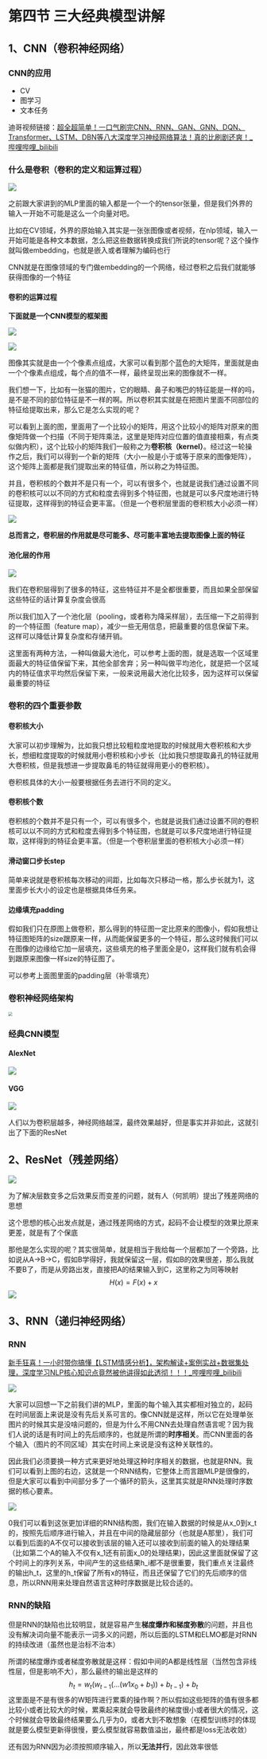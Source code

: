 # 第四节 三大经典模型讲解

## 1、CNN（卷积神经网络）

### CNN的应用

- CV
- 图学习
- 文本任务

迪哥视频链接：[超全超简单！一口气刷完CNN、RNN、GAN、GNN、DQN、Transformer、LSTM、DBN等八大深度学习神经网络算法！真的比刷剧还爽！_哔哩哔哩_bilibili](https://www.bilibili.com/video/BV1XVs6eXEiC/?spm_id_from=333.337.search-card.all.click&vd_source=cc33baca3924010fdc3ce35af659c60a)

### 什么是卷积（卷积的定义和运算过程）

![](pictures/1728885983910.png)

之前跟大家讲到的MLP里面的输入都是一个一个的tensor张量，但是我们外界的输入一开始不可能是这么一个向量对吧。

比如在CV领域，外界的原始输入其实是一张张图像或者视频，在nlp领域，输入一开始可能是各种文本数据，怎么把这些数据转换成我们所说的tensor呢？这个操作就叫做embedding，也就是嵌入或者理解为编码也行

CNN就是在图像领域的专门做embedding的一个网络，经过卷积之后我们就能够获得图像的一个特征

#### 卷积的运算过程

**下面就是一个CNN模型的框架图**

![](pictures/1728886649174.png)

![](pictures/1728886876698.png)

图像其实就是由一个个像素点组成，大家可以看到那个蓝色的大矩阵，里面就是由一个个像素点组成，每个点的值不一样，最终呈现出来的图像就不一样。

我们想一下，比如有一张猫的图片，它的眼睛、鼻子和嘴巴的特征能是一样的吗，是不是不同的部位特征是不一样的啊。所以卷积其实就是在把图片里面不同部位的特征给提取出来，那么它是怎么实现的呢？

可以看到上面的图，里面用了一个比较小的矩阵，用这个比较小的矩阵对原来的图像矩阵做一个扫描（不同于矩阵乘法，这里是矩阵对应位置的值直接相乘，有点类似做内积），这个比较小的矩阵我们一般称之为**卷积核（kernel）**。经过这一轮操作之后，我们可以得到一个新的矩阵（大小一般是小于或等于原来的图像矩阵），这个矩阵上面都是我们提取出来的特征值，所以称之为特征图。

并且，卷积核的个数并不是只有一个，可以有很多个，也就是说我们通过设置不同的卷积核可以以不同的方式和粒度去得到多个特征图，也就是可以多尺度地进行特征提取，这样得到的特征会更丰富。（但是一个卷积层里面的卷积核大小必须一样）

![](pictures/1728889003161.png)

**总而言之，卷积层的作用就是尽可能多、尽可能丰富地去提取图像上面的特征**

#### 池化层的作用

![](pictures/1728889275551.png)

我们在卷积层得到了很多的特征，这些特征并不是全都很重要，而且如果全部保留这些特征的话计算复杂度会很高

所以我们加入了一个池化层（pooling，或者称为降采样层），去压缩一下之前得到的一个特征图（feature map），减少一些无用信息，把最重要的信息保留下来。这样可以降低计算复杂度和存储开销。

这里面有两种方法，一种叫做最大池化，可以参考上面的图，就是选取一个区域里面最大的特征值保留下来，其他全部舍弃；另一种叫做平均池化，就是把一个区域内的特征值求平均然后保留下来，一般来说用最大池化比较多，因为这样可以保留最重要的特征

### 卷积的四个重要参数

#### 卷积核大小

大家可以初步理解为，比如我只想比较粗粒度地提取的时候就用大卷积核和大步长，想细粒度提取的时候就用小卷积核和小步长（比如我只想提取鼻孔的特征就用大卷积核，但是我想进一步提取鼻毛的特征就得用更小的卷积核）。

卷积核具体的大小一般要根据任务去进行不同的定义。

#### 卷积核个数

卷积核的个数并不是只有一个，可以有很多个，也就是说我们通过设置不同的卷积核可以以不同的方式和粒度去得到多个特征图，也就是可以多尺度地进行特征提取，这样得到的特征会更丰富。（但是一个卷积层里面的卷积核大小必须一样）

#### 滑动窗口步长step

简单来说就是卷积核每次移动的间距，比如每次只移动一格，那么步长就为1，这里面步长大小的设定也是根据具体任务来。

#### 边缘填充padding

假如我们只在原图上做卷积，那么得到的特征图一定比原来的图像小，假如我想让特征图矩阵的size跟原来一样，从而能保留更多的一个特征，那么这时候我们可以在图像的边缘给它加一层填充，这些填充的格子里面全是0，这样我们就有机会得到跟原来图像一样size的特征图了。

可以参考上面图里面的padding层（补零填充）

### 卷积神经网络架构

<img src="pictures/1728093171307.png" style="zoom:50%;" />

### 经典CNN模型

#### AlexNet

![](pictures/407ab11d14ed5fbac8526b6105488417.png)

#### VGG

![](pictures/1728889938359.png)

人们以为卷积层越多，神经网络越深，最终效果越好，但是事实并非如此，这就引出了下面的ResNet

## 2、ResNet（残差网络）

![](pictures/1728890536349.png)

为了解决层数变多之后效果反而变差的问题，就有人（何凯明）提出了残差网络的思想

这个思想的核心出发点就是，通过残差网络的方式，起码不会让模型的效果比原来更差，就是有了个保底

那他是怎么实现的呢？其实很简单，就是相当于我给每一个层都加了一个旁路，比如说从A->B->C，假如B学得好，我就保留这一层，假如B的效果很差，那么我就不要B了，而是从旁路出发，直接把A的结果输入到C，这里称之为同等映射
$$
H(x)=F(x)+x
$$
![](pictures/1728890762231.png)

## 3、RNN（递归神经网络）

### RNN

[新手狂喜！一小时带你搞懂【LSTM情感分析】，架构解读+案例实战+数据集处理，深度学习NLP核心知识点竟然被他讲得如此透彻！！！_哔哩哔哩_bilibili](https://www.bilibili.com/video/BV1HS2uYWE4X/?spm_id_from=333.337.search-card.all.click&vd_source=cc33baca3924010fdc3ce35af659c60a)

![](pictures/1728891566072.png)

大家可以回想一下之前我们讲的MLP，里面的每个输入其实都相对独立的，起码在时间层面上来说是没有先后关系可言的。像CNN就是这样，所以它在处理单张图片的时候其实是没啥问题的，但是为什么不用CNN去处理自然语言呢？因为我们人说的话是有时间上的先后顺序的，也就是所谓的**时序相关**。而CNN里面的各个输入（图片的不同区域）其实在时间上来说是没有这种关联性的。

因此我们必须要换一种方式来更好地处理这种时序相关的数据，也就是RNN。我们可以看到上图的右边，这就是一个RNN结构，它整体上而言跟MLP是很像的，但是大家可以看到中间部分多了一个循环的箭头，这里其实就是RNN处理时序数据的核心要素。

![](pictures/1728892328061.png)



0我们可以看到这张更加详细的RNN结构图，我们在输入数据的时候是从x_0到x_t的，按照先后顺序进行输入，并且在中间的隐藏层部分（也就是A那里），我们可以看到后面的A不仅可以接收到该层的输入还可以接收到前面的输入的处理结果（比如第二个A的输入不仅有x_1还有前面x_0的处理结果)，因此这里面就保留了这个时间上的序列关系，中间产生的这些结果h_i都不是很重要，我们重点关注最终的输出h_t，这里的h_t保留了所有x的特征，而且还保留了它们的先后顺序的信息，所以RNN用来处理自然语言这种时序数据是比较合适的。

### RNN的缺陷

但是RNN的缺陷也比较明显，就是容易产生**梯度爆炸和梯度弥散**的问题，并且也没有解决词向量不能表示一词多义的问题，所以后面的LSTM和ELMO都是对RNN的持续改进（虽然也是治标不治本）

所谓的梯度爆炸或者梯度弥散就是这样：假如中间的A都是线性层（当然包含非线性层，但是影响不大），那么最终的输出是这样的
$$
h_t = w_t(w_{t-1}(...(w1x_0+b_1))+b_{t-1})+b_t
$$
这里面是不是有很多的W矩阵进行累乘的操作啊？所以假如这些矩阵的值有很多都比较小或者比较大的时候，累乘起来就会导致最终的梯度很小或者很大的情况，这个时候就会导致最终结果要么几乎为0，或者大到不敢想象（在模型训练时的体现就是要么模型更新得很慢，要么模型就容易数值溢出，最终都是loss无法收敛）

还有因为RNN因为必须按照顺序输入，所以**无法并行**，因此效率很低

